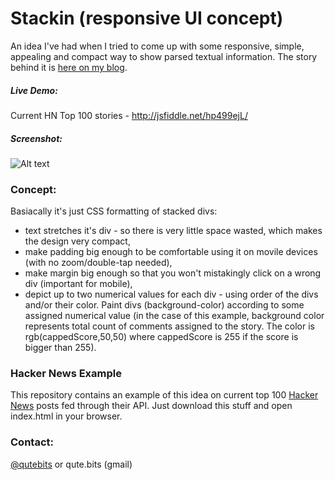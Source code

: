Stackin (responsive UI concept)
========================

An idea I've had when I tried to come up with some responsive, simple, appealing and compact way to show parsed textual information. The story behind it is [here on my blog](http://scriptogr.am/qutebits/post/q07-stackin-design).

##### Live Demo:

Current HN Top 100 stories - <a target="blank" href="http://jsfiddle.net/hp499ejL/">http://jsfiddle.net/hp499ejL/</a>

##### Screenshot:

![Alt text](https://raw.github.com/QuteBits/onScriptogram/master/img/07-01.jpg "Stackin Look")

### Concept:

Basiacally it's just CSS formatting of stacked divs:

* text stretches it's div - so there is very little space wasted, which makes the design very compact,
* make padding big enough to be comfortable using it on movile devices (with no zoom/double-tap needed),
* make margin big enough so that you won't mistakingly click on a wrong div (important for mobile),
* depict up to two numerical values for each div - using order of the divs and/or their color. Paint divs (background-color) according to some assigned numerical value (in the case of this example, background color represents total count of comments assigned to the story. The color is rgb(cappedScore,50,50) where cappedScore is 255 if the score is bigger than 255).

### Hacker News Example

This repository contains an example of this idea on current top 100 <a href="https://news.ycombinator.com/">Hacker News</a> posts fed through their API. Just download this stuff and open index.html in your browser.

### Contact:
<a href="https://twitter.com/qutebits">@qutebits</a> or qute.bits (gmail)
